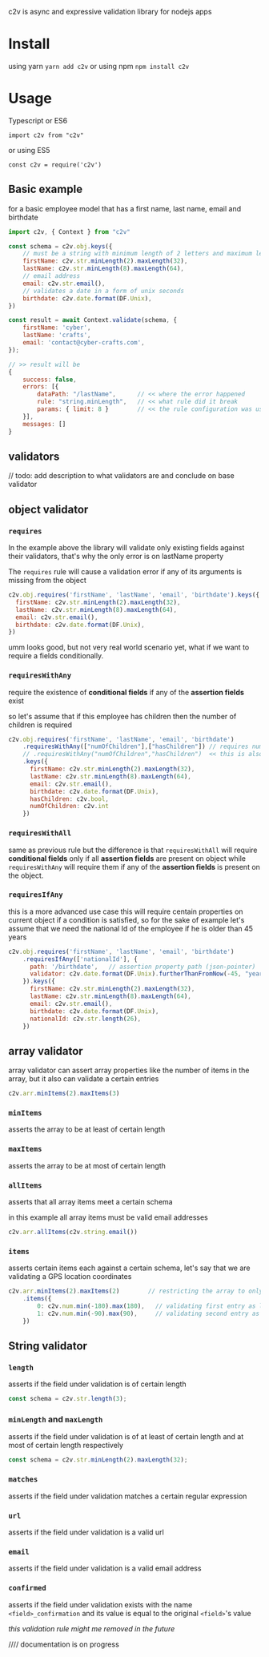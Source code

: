 c2v is async and expressive validation library for nodejs apps
# Install
using yarn `yarn add c2v` or using npm `npm install c2v`
# Usage
Typescript or ES6

`import c2v from "c2v"`

or using ES5

`const c2v = require('c2v')`

## Basic example
for a basic employee model that has a first name, last name, email and birthdate
```javascript
import c2v, { Context } from "c2v"

const schema = c2v.obj.keys({
    // must be a string with minimum length of 2 letters and maximum length of 32
    firstName: c2v.str.minLength(2).maxLength(32),
    lastName: c2v.str.minLength(8).maxLength(64),
    // email address
    email: c2v.str.email(),
    // validates a date in a form of unix seconds
    birthdate: c2v.date.format(DF.Unix),
})

const result = await Context.validate(schema, {
    firstName: 'cyber',
    lastName: 'crafts',
    email: 'contact@cyber-crafts.com',
});

// >> result will be
{
    success: false,
    errors: [{
        dataPath: "/lastName",      // << where the error happened
        rule: "string.minLength",   // << what rule did it break
        params: { limit: 8 }        // << the rule configuration was used while validation
    }],
    messages: []
}
```
## validators
// todo: add description to what validators are and conclude on base validator

## object validator
### `requires`
In the example above the library will validate only existing fields against their validators, that's why the only error is on lastName property

The `requires` rule will cause a validation error if any of its arguments is missing from the object
```javascript
c2v.obj.requires('firstName', 'lastName', 'email', 'birthdate').keys({
  firstName: c2v.str.minLength(2).maxLength(32),
  lastName: c2v.str.minLength(8).maxLength(64),
  email: c2v.str.email(),
  birthdate: c2v.date.format(DF.Unix),
})
```
umm looks good, but not very real world scenario yet, what if we want to require a fields conditionally.

### `requiresWithAny`
require the existence of **conditional fields** if any of the **assertion fields** exist

so let's assume that if this employee has children then the number of children is required
```javascript
c2v.obj.requires('firstName', 'lastName', 'email', 'birthdate')
    .requiresWithAny(["numOfChildren"],["hasChildren"]) // requires numOfChildren if hasChildren is present on object
    // .requiresWithAny("numOfChildren","hasChildren")  << this is also valid
    .keys({
      firstName: c2v.str.minLength(2).maxLength(32),
      lastName: c2v.str.minLength(8).maxLength(64),
      email: c2v.str.email(),
      birthdate: c2v.date.format(DF.Unix),
      hasChildren: c2v.bool,
      numOfChildren: c2v.int
    })
```

### `requiresWithAll`
same as previous rule but the difference is that `requiresWithAll` will require **conditional fields** only if
all **assertion fields** are present on object while `requiresWithAny` will require them if any of the **assertion fields**
is present on the object.

### `requiresIfAny`
this is a more advanced use case this will require centain properties on current object if a condition is satisfied, so for the sake of example let's assume that we need the national Id of the employee if he is older than 45 years

```javascript
c2v.obj.requires('firstName', 'lastName', 'email', 'birthdate')
    .requiresIfAny(['nationalId'], {
      path: '/birthdate',   // assertion property path (json-pointer)
      validator: c2v.date.format(DF.Unix).furtherThanFromNow(-45, "years") // assertion rule
    }).keys({
      firstName: c2v.str.minLength(2).maxLength(32),
      lastName: c2v.str.minLength(8).maxLength(64),
      email: c2v.str.email(),
      birthdate: c2v.date.format(DF.Unix),
      nationalId: c2v.str.length(26),
    })
```

## array validator
array validator can assert array properties like the number of items in the array,
but it also can validate a certain entries
```javascript
c2v.arr.minItems(2).maxItems(3)
```
### `minItems`
asserts the array to be at least of certain length
### `maxItems`
asserts the array to be at most of certain length

### `allItems`
asserts that all array items meet a certain schema

in this example all array items must be valid email addresses
```javascript
c2v.arr.allItems(c2v.string.email())
```

### `items`
asserts certain items each against a certain schema, let's say that we are validating a GPS location coordinates
```javascript
c2v.arr.minItems(2).maxItems(2)        // restricting the array to only 2 entries
    .items({
        0: c2v.num.min(-180).max(180),   // validating first entry as longtude
        1: c2v.num.min(-90).max(90),     // validating second entry as latitude
    })
```

## String validator
### `length`
asserts if the field under validation is of certain length
```javascript
const schema = c2v.str.length(3);
```
### `minLength` and `maxLength`
asserts if the field under validation is of at least of certain length and at most of certain length respectively
```javascript
const schema = c2v.str.minLength(2).maxLength(32);
```
### `matches`
asserts if the field under validation matches a certain regular expression
### `url`
asserts if the field under validation is a valid url
### `email`
asserts if the field under validation is a valid email address
### `confirmed`
asserts if the field under validation exists with the name `<field>_confirmation` and its value is equal to the original `<field>`'s value

*this validation rule might me removed in the future*


//// documentation is on progress
